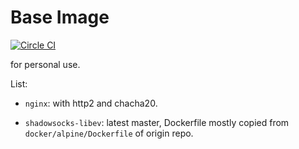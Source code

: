 # Base Image

[![Circle CI](https://circleci.com/gh/ahxxm/base/tree/master.svg?style=svg)](https://circleci.com/gh/ahxxm/base/tree/master)

for personal use.

List:

- `nginx`: with http2 and chacha20.

- `shadowsocks-libev`: latest master, Dockerfile mostly copied from `docker/alpine/Dockerfile` of origin repo.
